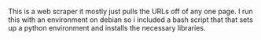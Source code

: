 This is a web scraper it mostly just pulls the URLs off of any one page.
I run this with an environment on debian so i included a bash script that
that sets up a python environment and installs the necessary libraries.
